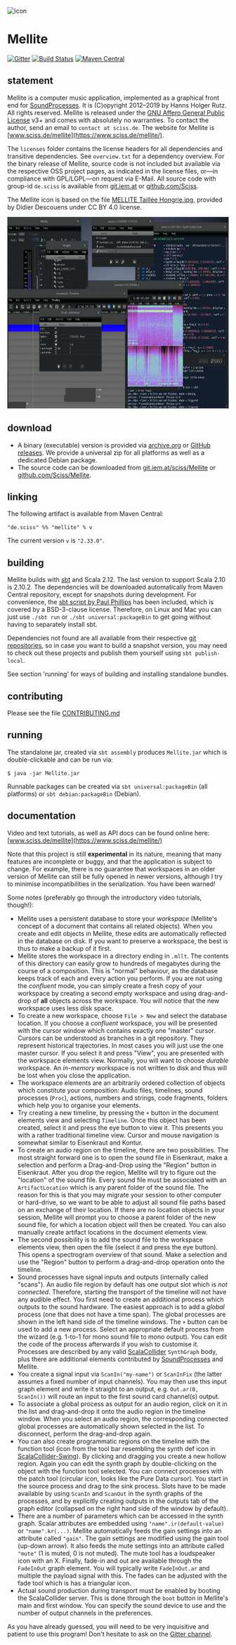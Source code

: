 ![icon](icons/application.png)

# Mellite

[![Gitter](https://badges.gitter.im/Join%20Chat.svg)](https://gitter.im/Sciss/Mellite?utm_source=badge&utm_medium=badge&utm_campaign=pr-badge&utm_content=badge)
[![Build Status](https://travis-ci.org/Sciss/Mellite.svg?branch=master)](https://travis-ci.org/Sciss/Mellite)
[![Maven Central](https://maven-badges.herokuapp.com/maven-central/de.sciss/mellite_2.11/badge.svg)](https://maven-badges.herokuapp.com/maven-central/de.sciss/mellite_2.11)

## statement

Mellite is a computer music application, implemented as a graphical front end
for [SoundProcesses](http://git.iem.at/sciss/SoundProcesses). It is (C)opyright 2012&ndash;2019 by Hanns Holger Rutz.
All rights reserved. Mellite is released under the
[GNU Affero General Public License](https://git.iem.at/sciss/Mellite/raw/master/LICENSE) v3+ and comes with
absolutely no warranties. To contact the author, send an email to `contact at sciss.de`.
The website for Mellite is [www.sciss.de/mellite](https://www.sciss.de/mellite/).

The `licenses` folder contains the license headers for all dependencies and transitive dependencies. See `overview.txt`
for a dependency overview. For the binary release of Mellite, source code is not included but available via the
respective OSS project pages, as indicated in the license files, or&mdash;in compliance with GPL/LGPL&mdash;on request
via E-Mail. All source code with group-id `de.sciss` is available from
[git.iem.at](https://git.iem.at/sciss) or [github.com/Sciss](https://github.com/Sciss).

The Mellite icon is based on the file
[MELLITE Taillée Hongrie.jpg](https://de.wikipedia.org/wiki/Mellit#/media/File:MELLITE_Taill%C3%A9e_Hongrie.jpg), 
provided by Didier Descouens under CC BY 4.0 license.

<img src="site/src/paradox/assets/images/screenshot.png" alt="screenshot" width="696" height="436"/>

## download

- A binary (executable) version is provided via [archive.org](https://archive.org/details/Mellite) or
  [GitHub releases](https://github.com/Sciss/Mellite/releases/latest).
  We provide a universal zip for all platforms as well as a dedicated Debian package.
- The source code can be downloaded from [git.iem.at/sciss/Mellite](https://git.iem.at/sciss/Mellite) or 
  [github.com/Sciss/Mellite](http://github.com/Sciss/Mellite).

## linking

The following artifact is available from Maven Central:

    "de.sciss" %% "mellite" % v

The current version `v` is `"2.33.0"`.

## building

Mellite builds with [sbt](http://scala-sbt.org/) and Scala 2.12. The last version to support Scala 2.10 is 2.10.2.
The dependencies will be downloaded automatically from Maven Central repository, except for snapshots during
development. For convenience, the [sbt script by Paul Phillips](https://github.com/paulp/sbt-extras) has been
included, which is covered by a BSD-3-clause license. Therefore, on Linux and Mac you can just use `./sbt run` or
`./sbt universal:packageBin` to get going without having to separately install sbt.

Dependencies not found are all available from their respective
[git repositories](https://git.iem.at/users/sciss/projects), so in case you want to build a snapshot version, you
may need to check out these projects and publish them yourself using `sbt publish-local`.

See section 'running' for ways of building and installing standalone bundles.

## contributing

Please see the file [CONTRIBUTING.md](CONTRIBUTING.md)

## running

The standalone jar, created via `sbt assembly` produces `Mellite.jar` which is double-clickable and can be run via:

    $ java -jar Mellite.jar

Runnable packages can be created via `sbt universal:packageBin` (all platforms) or `sbt debian:packageBin` (Debian).

## documentation

Video and text tutorials, as well as API docs can be found online here:
[www.sciss.de/mellite](https://www.sciss.de/mellite/)

Note that this project is still __experimental__ in its nature, meaning that many features are incomplete or buggy,
and that the application is subject to change. For example, there is no guarantee that workspaces in an older version
of Mellite can still be fully opened in newer versions, although I try to minimise incompatibilities in the
serialization. You have been warned!

Some notes (preferably go through the introductory video tutorials, though!):

- Mellite uses a persistent database to store your _workspace_ (Mellite's concept of a document that contains all related objects). When you create and edit objects in Mellite, these edits are automatically reflected in the database on disk. If you want to preserve a workspace, the best is thus to make a backup of it first.
- Mellite stores the workspace in a directory ending in `.mllt`. The contents of this directory can easily grow to hundreds of megabytes during the course of a composition. This is "normal" behaviour, as the database keeps track of each and every action you perform. If you are not using the _confluent_ mode, you can simply create a fresh copy of your workspace by creating a second empty workspace and using drag-and-drop of __all__ objects across the workspace. You will notice that the new workspace uses less disk space.
- To create a new workspace, choose `File > New` and select the database location. If you choose a _confluent_ workspace, you will be presented with the cursor window which contains exactly one "master" cursor. Cursors can be understood as branches in a git repository. They represent historical trajectories. In most cases you will just use the one master cursor. If you select it and press "View", you are presented with the workspace elements view. Normally, you will want to choose _durable_ workspace. An _in-memory_ workspace is not written to disk and thus will be lost when you close the application.
- The workspace elements are an arbitrarily ordered collection of objects which constitute your composition: Audio files, timelines, sound processes (`Proc`), actions, numbers and strings, code fragments, folders which help you to organise your elements.
- Try creating a new timeline, by pressing the `+` button in the document elements view and selecting `Timeline`. Once this object has been created, select it and press the eye button to view it. This presents you with a rather traditional timeline view. Cursor and mouse navigation is somewhat similar to Eisenkraut and Kontur.
- To create an audio region on the timeline, there are two possibilities. The most straight forward one is to open the sound file in Eisenkraut, make a selection and perform a Drag-and-Drop using the "Region" button in Eisenkraut. After you drop the region, Mellite will try to figure out the "location" of the sound file. Every sound file must be associated with an `ArtifactLocation` which is any parent folder of the sound file. The reason for this is that you may migrate your session to other computer or hard-drive, so we want to be able to adjust all sound file paths based on an exchange of their location. If there are no location objects in your session, Mellite will prompt you to choose a parent folder of the new sound file, for which a location object will then be created. You can also manually create artifact locations in the document elements view.
- The second possibility is to add the sound file to the workspace elements view, then open the file (select it and press the eye button). This opens a spectrogram overview of that sound. Make a selection and use the "Region" button to perform a drag-and-drop operation onto the timeline.
- Sound processes have signal inputs and outputs (internally called "scans"). An audio file region by default has one output slot which is _not connected_. Therefore, starting the transport of the timeline will not have any audible effect. You first need to create an additional process which outputs to the sound hardware. The easiest approach is to add a _global_ process (one that does not have a time span). The global processes are shown in the left hand side of the timeline windows. The `+` button can be used to add a new process. Select an appropriate default process from the wizard (e.g. 1-to-1 for mono sound file to mono output). You can edit the code of the process afterwards if you wish to customise it. Processes are described by any valid [ScalaCollider](https://git.iem.at/sciss/ScalaCollider) `SynthGraph` body, plus there are additional elements contributed by [SoundProcesses](https://git.iem.at/sciss/SoundProcesses) and Mellite.
- You create a signal input via `ScanIn("my-name")` or `ScanInFix` (the latter assumes a fixed number of input channels). You may then use this input graph element and write it straight to an output, e.g. `Out.ar(0, ScanIn())` will route an input to the first sound card channel(s) output.
- To associate a global process as output for an audio region, click on it in the list and drag-and-drop it onto the audio region in the timeline window. When you select an audio region, the corresponding connected global processes are automatically shown selected in the list. To disconnect, perform the drag-and-drop again.
- You can also create programmatic regions on the timeline with the function tool (icon from the tool bar resembling the synth def icon in [ScalaCollider-Swing](https://git.iem.at/sciss/ScalaColliderSwing)). By clicking and dragging you create a new hollow region. Again you can edit the synth graph by double-clicking on the object with the function tool selected. You can connect processes with the patch tool (circular icon, looks like the Pure Data cursor). You start in the source process and drag to the sink process. Slots have to be made available by using `ScanIn` and `ScanOut` in the synth graphs of the processes, and by explicitly creating outputs in the outputs tab of the graph editor (collapsed on the right hand side of the window by default).
- There are a number of parameters which can be accessed in the synth graph. Scalar attributes are embedded using `"name".ir(default-value)` or `"name".kr(...)`. Mellite automatically feeds the gain settings into an attribute called `"gain"`. The gain settings are modified using the gain tool (up-down arrow). It also feeds the mute settings into an attribute called `"mute"` (1 is muted, 0 is not muted). The mute tool has a loudspeaker icon with an X. Finally, fade-in and out are available through the `FadeInOut` graph element. You will typically write `FadeInOut.ar` and multiple the payload signal with this. The fades can be adjusted with the fade tool which is has a triangular icon.
- Actual sound production during transport must be enabled by booting the ScalaCollider server. This is done through the `boot` button in Mellite's main and first window. You can specify the sound device to use and the number of output channels in the preferences.

As you have already guessed, you will need to be very inquisitive and patient to use this program! Don't hesitate to
ask on the [Gitter channel](https://gitter.im/Sciss/Mellite).

